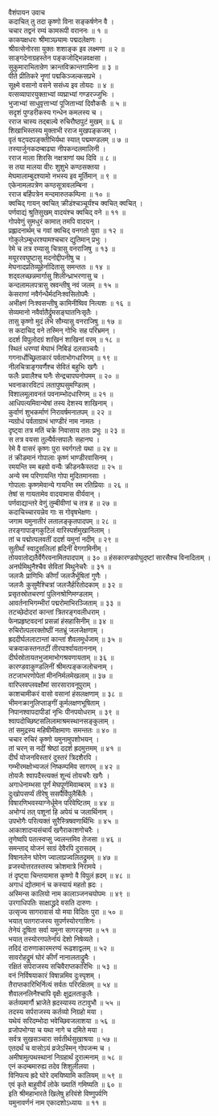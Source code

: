 वैशंपायन उवाच  
कदाचित् तु तदा कृष्णो विना सङ्‌‌कर्षणेन वै ।  
चचार तद्वनं रम्यं कामरूपी वराननः ॥ १ ॥  
काकपक्षधरः श्रीमाञ्छ्यामः पद्मदलेक्षणः ।  
श्रीवत्सेनोरसा युक्तः शशाङ्‌‌क इव लक्ष्मणा ॥ २ ॥  
साङ्‌‌गदेनाग्रहस्तेन पङ्‌‌कजोद्भिन्नवक्षसा ।  
सुकुमाराभितान्रेण क्रान्तविक्रान्तगामिना ॥ ३ ॥  
पीते प्रीतिकरे नॄणां पद्मकिञ्जल्कसप्रभे ।  
सूक्ष्मे वसानो वसने ससंध्य इव तोयदः ॥ ४ ॥  
वत्सव्यापारयुक्ताभ्यां व्यघ्राभ्यां गण्डरज्जुभिः ।  
भुजाभ्यां साधुवृत्ताभ्यां पूजिताभ्यां दिवौकसैः ॥ ५ ॥  
सदृशं पुण्डरीकस्य गन्धेन कमलस्य च ।  
रराज चास्य तद्बाल्ये रुचिरौष्ठपुटं मुखम् ॥ ६ ॥  
शिखाभिस्तस्य मुक्ताभी रराज मुखपङ्‌‌कजम् ।  
वृतं षट्पदपङ्‌‌क्तीभिर्यथा स्यात् पद्ममण्डलम् ॥ ७ ॥  
तस्यार्जुनकदम्बाढ्या नीपकन्दलमालिनी ।  
रराज माला शिरसि नक्षत्राणां यथ दिवि ॥ ८ ॥  
स तया मालया वीरः शुशुभे कण्ठसक्तया ।  
मेघमालाम्बुदश्यामो नभस्य इव मूर्तिमान् ॥ ९ ॥  
एकेनामलपत्रेण कण्ठसूत्रावलम्बिना ।  
रराज बर्हिपत्रेन मन्दमारुतकम्पिना ॥ १० ॥  
क्वचिद्‌ गायन् क्वचित् क्रीडंश्चञ्चूर्यंश्च क्वचित् क्वचित् ।  
पर्णवाद्यं श्रुतिसुखम् वादयंश्च क्वचिद् वने ॥ ११ ॥  
गोपवेणुं सुमधुरं कामात् तमपि वादयन् ।  
प्रह्लादनार्थम् च गवां क्वचिद् वनगतो युवा ॥ १२ ॥  
गोकुलेऽम्बुधरश्यामश्चचार द्युतिमान् प्रभुः ।  
रेमे च तत्र रम्यासु चित्रासु वनराजिषु ॥ १३ ॥  
मयूररवघुष्टासु मदनोद्दीपनीषु च ।  
मेघनादप्रतिव्यूहेर्नादितासु समन्ततः ॥ १४ ॥  
शद्‌वलच्छन्नमार्गासु शिलीन्ध्राभरणासु च ।  
कन्दलामलपत्रासु स्रवन्तीषु नवं जलम् ॥ १५ ॥  
केसराणां नवैर्गन्धैर्मदनिःश्वसितोपमैः ।  
अभीक्ष्णं निःश्वसन्तीषु कामिनीष्विव नित्यशः ॥ १६ ॥  
सेव्यमानो नवैर्वातैर्द्रुमसङ्‌‌घातनिःसृतैः ।  
तासु कृष्णो मुदं लेभे सौम्यासु वनराजिषु ॥ १७ ॥  
स कदाचिद् वने तस्मिन् गोभिः सह परिभ्रमन् ।  
ददर्श विपुलोदग्रं शाखिनं शाखिनां वरम् ॥ १८ ॥  
स्थितं धरण्यां मेघाभं निबिडं दलसञ्चयैः ।  
गगनार्धोच्छ्रिताकारं पर्वताभोगधारिणम् ॥ १९ ॥  
नीलचित्राङ्‌‌गवर्णैश्च सेवितं बहुभिः खगैः ।  
फलैः प्रवालैश्च घनैः सेन्द्रचापघनोपमम् ॥ २० ॥  
भवनाकारविटपं लतापुष्पसुमण्डितम् ।  
विशालमूलावनतं पवनाम्भोदधारिणम् ॥ २१ ॥  
आधिपत्यमिवान्येषां तस्य देशस्य शाखिनाम् ।  
कुर्वाणं शुभकर्माणं निरावर्षमनातपम् ॥ २२ ॥  
न्यग्रोधं पर्वताग्राभं भाण्डीरं नाम नामतः ।  
दृष्ट्वा तत्र मतिं चक्रे निवासाय ततः प्रभुः ॥ २३ ॥  
स तत्र वयसा तुल्यैर्वत्सपालैः सहानघ ।  
रेमे वै वासरं कृष्णः पुरा स्वर्गगतो यथा ॥ २४ ॥  
तं क्रीडमानं गोपालाः कृष्णं भाण्डीरवासिनम् ।  
रमयन्ति स्म बहवो वन्यैः क्रीडनकैस्तदा ॥ २५ ॥  
अन्ये स्म परिगायन्ति गोपा मुदितमानसाः ।  
गोपालाः कृष्णमेवान्ये गायन्ति स्म रतिप्रियाः ॥ २६ ॥  
तेषां स गायतामेव वादयामास वीर्यवान् ।  
पर्णवाद्यान्तरे वेणुं तुम्बीवीणां च तत्र ह ॥ २७ ॥  
कदाचिच्चारयन्नेव गाः स गोवृषभेक्षणः ।  
जगाम यमुनातीरं लतालङ्‌‌कृतपादपम् ॥ २८ ॥  
तरङ्‌‌गापाङ्‌‌गकुटिलं वारिस्पर्शमुखानिलाम् ।  
तां च पद्मोत्पलवतीं ददर्श यमुनां नदीम् ॥ २९ ॥  
सुतीर्थां स्वादुसलिलां ह्रदिनीं वेगगामिनीम् ।  
तोयवातोद्यतैर्वेगैरवनामितपादपाम् ॥ ३० ॥
हंसकारण्डवोघुद्ष्टां सारसैश्च विनादिताम् ।  
अनर्घमिथुनैश्चैव सेवितां मिथुनेचरैः ॥ ३१ ॥  
जलजैः प्राणिभिः कीर्णां जलजैर्भूषितां गुणैः ।  
जलजैः कुसुमैश्चित्रां जलजैर्हरितोदकाम् ॥ ३२ ॥  
प्रसृतस्रोतचरणां पुलिनश्रोणिमण्डलाम् ।  
आवर्तनाभिगम्भीरां पद्मरोमाभिरञ्जिताम् ॥ ३३ ॥  
तटच्छेदोदरां कान्तां त्रितरङ्‌‌गवलीधराम् ।  
फेनप्रहृष्टवदनां प्रसन्नां हंसहासिनीम् ॥ ३४ ॥  
रुचिरोत्पलरक्तोष्ठीं नतभ्रूं जलजेक्षणाम् ।  
ह्रददीर्घललाटान्तां कान्तां शैवलमूर्धजाम् ॥ ३५ ॥  
चक्रवाकस्तनतटीं तीरपार्श्वायताननाम् ।  
दीर्घस्रोतायतभुजामाभोगश्रवणायताम् ॥ ३६ ॥  
कारण्डवाकुण्डलिनीं श्रीमत्पङ्‌‌कजलोचनाम् ।  
तटजाभरणोपेतां मीननिर्मलमेखलाम् ॥ ३७ ॥  
वारिप्लवप्लवक्षौमां सारसारावनूपुराम् ।  
काशचामीकरं वासो वसानां हंसलक्षणाम् ॥ ३८ ॥  
भीमनक्रानुलिप्ताङ्‌‌गीं कूर्मलक्षणभूषिताम् ।  
निपानश्वापदापीडां नृभिः पीनपयोधराम् ॥ ३९ ॥  
श्वापदोच्छिष्टसलिलामाश्रमस्थानसङ्‌‌कुलाम् ।  
तां समुद्रस्य महिषीमीक्षमाणः समन्ततः ॥ ४० ॥  
चचार रुचिरं कृष्णो यमुनामुपशोभयन् ।  
तां चरन् स नदीं श्रेष्ठां ददर्श ह्रदमुत्तमम् ॥ ४१ ॥  
दीर्घं योजनविस्तारं दुस्तरं त्रिदशैरपि ।  
गम्भीरमक्षोभ्यजलं निष्कम्पमिव सागरम् ॥ ४२ ॥  
तोयजैः श्वापदैस्त्यक्तं शून्यं तोयचरैः खगैः ।  
अगाधेनाम्भसा पूर्णं मेघपूर्णमिवाम्बरम् ॥ ४३ ॥  
दुःखोपसर्प्यं तीरेषु ससर्पैर्विपुलैर्बिलैः ।  
विषारणिभवस्याग्नेर्धूमेन परिवेष्टितम् ॥ ४४ ॥  
अभोग्यं तत् पशूनां हि अपेयं च जलार्थिनाम् ।  
उपभोगैः परित्यक्तं सुरैस्त्रिषवणार्थिभिः ॥ ४५ ॥  
आकाशादप्यसंचार्यं खगैराकाशगोचरैः ।  
तृणेष्वपि पतत्स्वप्सु ज्वलन्तमिव तेजसा ॥ ४६ ॥  
समन्ताद् योजनं साग्रं देवैरपि दुरासदम् ।  
विषानलेन घोरेण ज्वालाप्रज्वलितद्रुमम् ॥ ४७ ॥  
व्रजस्योत्तरतस्तस्य क्रोशमात्रे निरामये ।  
तं दृष्ट्वा चिन्तयामास कृष्णो वै विपुलं ह्रदम् ॥ ४८ ॥  
अगाधं द्योतमानं च कस्यायं महतो ह्रदः ।  
अस्मिन्स कालियो नाम कालाञ्जनचयोपमः ॥ ४९ ॥  
उरगाधिपतिः साक्षाद्ध्रदे वसति दारुणः ।  
उत्सृज्य सागरावासं यो मया विदितः पुरा ॥ ५० ॥  
भयात् पतगराजस्य सुपर्णस्योरगाशिनः ।  
तेनेयं दूषिता सर्वा यमुना सागरङ्‌‌गमा ॥ ५१ ॥  
भयात् तस्योरगपतेर्नायं देशो निषेव्यते ।  
तदिदं दारुणाकारमरण्यं रूढशाद्वलम् ॥ ५२ ॥  
सावरोहद्रुमं घोरं कीर्णं नानालताद्रुमैः ।  
रक्षितं सर्पराजस्य सचिवैराप्तकारिभिः ॥ ५३ ॥  
वनं निर्विषयाकारं विषान्नमिव दुःस्पृशम् ।  
तैराप्तकारिभिर्नित्यं सर्वतः परिरक्षितम् ॥ ५४ ॥  
शैवालनलिनैश्चापि वृक्षैः क्षुद्रलताकुलैः ।  
कर्तव्यमार्गौ भ्राजेते ह्रदस्यास्य तटावुभौ ॥ ५५ ॥  
तदस्य सर्पराजस्य कर्तव्यो निग्रहो मया ।  
यथेयं सरिदम्भोदा भवेच्छिवजलाशया ॥ ५६ ॥  
व्रजोपभोग्या च यथा नागे च दमिते मया ।  
सर्वत्र सुखसञ्चारा सर्वतीर्थसुखाश्रया ॥ ५७ ॥  
एतदर्थं च वासोऽयं व्रजेऽस्मिन् गोपजन्म च ।  
अमीषामुत्पथस्थानां निग्रहार्थं दुरात्मनाम् ॥ ५८ ॥  
एनं कदम्बमारुह्य तदेव शिशुलीलया ।  
विनिपत्य ह्रदे घोरे दमयिष्यामि कालियम् ॥ ५९ ॥  
एवं कृते बाहुवीर्यं लोके ख्यातिं गमिष्यति ॥ ६० ॥  
इति श्रीमहाभारते खिलेषु हरिवंशे विष्णुपर्वणि  
यमुनावर्णनं नाम एकादशोऽध्यायः ॥ ११ ॥
